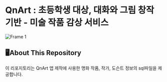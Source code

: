 # QnArt : 초등학생 대상, 대화와 그림 창작 기반 - 미술 작품 감상 서비스

![Frame 1](https://github.com/user-attachments/assets/e1113e6f-f32e-497d-a8f5-620144925e95)


## 🖥️About This Repository

이 리포지토리는 QnArt 앱 제작에 사용한 명화 작품, 작가, 도슨트 정보의 sql파일을 제공합니다.
